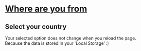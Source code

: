 # [Where are you from](https://oneonlee.github.io/Vanilla-JS/05.%20Xmas%20Countdown/index.html)
## Select your country
Your selected option does not change when you reload the page.<br>
Because the data is stored in your 'Local Storage' :)
